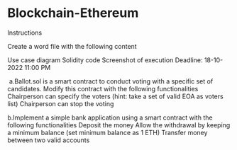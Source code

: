 # Blockchain-Ethereum
Instructions

Create a word file  with the following content​​​​​​

Use case diagram
Solidity code
Screenshot of execution
Deadline: 18-10-2022 11:00 PM



​​​​​​​
a.Ballot.sol is a smart contract to conduct voting with a specific set of candidates. Modify this contract with the following functionalities
Chairperson can specify the voters (hint: take a set of valid EOA as voters list)
Chairperson can stop the voting 

b.Implement a simple bank application using a smart contract with the following functionalities
Deposit the money
Allow the withdrawal by keeping a minimum balance (set minimum balance as 1 ETH)
Transfer money between two valid accounts
